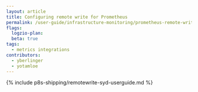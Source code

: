 ```yaml
---
layout: article
title: Configuring remote write for Prometheus 
permalink: /user-guide/infrastructure-monitoring/prometheus-remote-write.html
flags:
  logzio-plan:  
  beta: true
tags:
  - metrics integrations
contributors:
  - yberlinger
  - yotamloe
---
```



{% include p8s-shipping/remotewrite-syd-userguide.md %}



